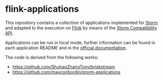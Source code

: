 # flink-applications

This repository contains a collection of applications implemented for [Storm](http://storm.apache.org/) and adapted to the execution on [Flink](https://ci.apache.org/projects/flink/flink-docs-release-1.7/) by means of the [Storm Compatibility API](https://ci.apache.org/projects/flink/flink-docs-release-1.7/dev/libs/storm_compatibility.html).

Applications can be run in local mode, further information can be found in each application README and in the [official documentation](https://ci.apache.org/projects/flink/flink-docs-release-1.7/tutorials/local_setup.html).

The code is derived from the following works:
* https://github.com/ShuhaoZhangTony/briskstream
* https://github.com/mayconbordin/storm-applications
